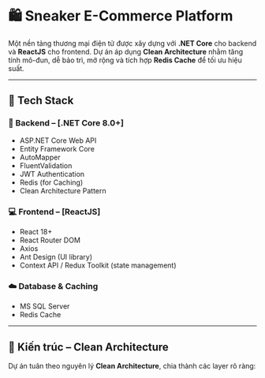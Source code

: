 # 🛍️ Sneaker E-Commerce Platform

Một nền tảng thương mại điện tử được xây dựng với **.NET Core** cho backend và **ReactJS** cho frontend. Dự án áp dụng **Clean Architecture** nhằm tăng tính mô-đun, dễ bảo trì, mở rộng và tích hợp **Redis Cache** để tối ưu hiệu suất.

---

## 🚀 Tech Stack

### 🔧 Backend – [.NET Core 8.0+]

- ASP.NET Core Web API
- Entity Framework Core
- AutoMapper
- FluentValidation
- JWT Authentication
- Redis (for Caching)
- Clean Architecture Pattern

### 💻 Frontend – [ReactJS]

- React 18+
- React Router DOM
- Axios
- Ant Design (UI library)
- Context API / Redux Toolkit (state management)

### ☁️ Database & Caching

- MS SQL Server
- Redis Cache

---

## 🧱 Kiến trúc – Clean Architecture

Dự án tuân theo nguyên lý **Clean Architecture**, chia thành các layer rõ ràng:
